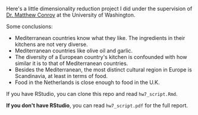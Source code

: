 Here's a little dimensionality reduction project I did under the supervision of [Dr. Matthew Conroy](https://sites.math.washington.edu/~conroy/) at the University of Washington.

Some conclusions:
* Mediterranean countries know what they like. The ingredients in their kitchens are not very diverse.
* Mediterranean countries like olive oil and garlic.
* The diversity of a European country's kitchen is confounded with how similar it is to that of Mediterranean countries.
* Besides the Mediterranean, the most distinct cultural region in Europe is Scandinavia, at least in terms of food.
* Food in the Netherlands is close enough to food in the U.K.

If you have RStudio, you can clone this repo and read `hw7_script.Rmd`.

**If you don't have RStudio**, you can read `hw7_script.pdf` for the full report.